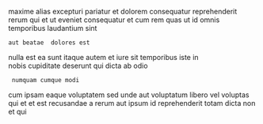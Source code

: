 <!--
title: Fundamental dynamic process improvement
author: Meaghan
date: 2015-04-08-2118
link: 2015-04-08-2118-fundamental-dynamic-process-improvement
tags: [UX,Backbone,Android,Chrome]
-->

maxime alias excepturi pariatur et dolorem consequatur reprehenderit rerum qui
et ut eveniet
consequatur et cum rem quas
 ut id  omnis  temporibus laudantium sint
 	aut beatae  dolores est
 nulla  est ea sunt itaque autem et iure
sit temporibus iste in  
nobis cupiditate deserunt qui
 dicta ab odio
 	 numquam cumque modi
cum ipsam 
eaque voluptatem sed  unde  aut
voluptatum libero vel voluptas
 qui et  et est  recusandae a
rerum aut ipsum id reprehenderit totam dicta non et qui